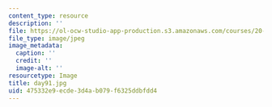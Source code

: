 ```yaml
---
content_type: resource
description: ''
file: https://ol-ocw-studio-app-production.s3.amazonaws.com/courses/20-219-becoming-the-next-bill-nye-writing-and-hosting-the-educational-show-january-iap-2015/475332e9ecde3d4ab079f6325ddbfdd4_day91.jpg
file_type: image/jpeg
image_metadata:
  caption: ''
  credit: ''
  image-alt: ''
resourcetype: Image
title: day91.jpg
uid: 475332e9-ecde-3d4a-b079-f6325ddbfdd4
---
```

